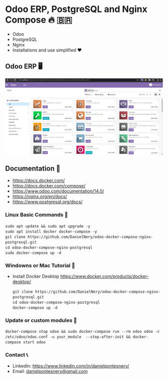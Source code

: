 # Odoo ERP, PostgreSQL and Nginx Compose 🔥 🇧🇷

  + Odoo
  + PostgreSQL
  + Nginx 
  + Installations and use simplified ❤

## Odoo ERP 🖥️
<img src="./project-images/project-image.png">

##  Documentation 📜

+ https://docs.docker.com/
+ https://docs.docker.com/compose/
+ https://www.odoo.com/documentation/14.0/
+ https://nginx.org/en/docs/
+ https://www.postgresql.org/docs/

### Linux Basic Commands 🐧

` sudo apt update && sudo apt upgrade -y ` <br/>
` sudo apt install docker docker-compose -y ` <br/>
` git clone https://github.com/DanielNery/odoo-docker-compose-nginx-postgresql.git ` <br/>
` cd odoo-docker-compose-nginx-postgresql ` <br/>
` sudo docker-compose up -d ` <br/>

### Windowns or Mac Tutorial 🍎

  + Install Docker Desktop https://www.docker.com/products/docker-desktop/
  
    ` git clone https://github.com/DanielNery/odoo-docker-compose-nginx-postgresql.git ` <br/>
    ` cd odoo-docker-compose-nginx-postgresql ` <br/>
    ` docker-compose up -d ` <br/>


### Update or custom modules 🍺
  
  `docker-compose stop odoo && sudo docker-compose run --rm odoo odoo -c /etc/odoo/odoo.conf -u your_module 
  --stop-after-init && docker-compose start odoo` <br/>
  
### Contact 📞
  
  + Linkedin: https://www.linkedin.com/in/danielpontesnery/
  + Email: danielpontesnery@gmail.com
  
